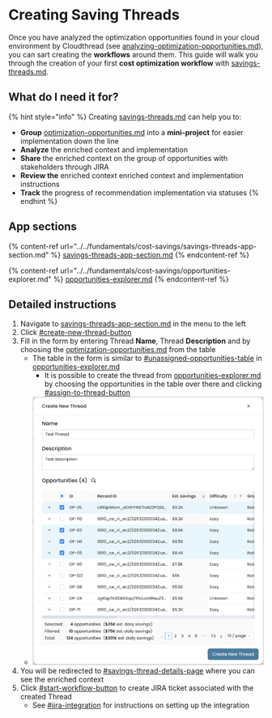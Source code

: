 # Creating Saving Threads

Once you have analyzed the optimization opportunities found in your cloud environment by Cloudthread (see [analyzing-optimization-opportunities.md](analyzing-optimization-opportunities.md "mention")), you can sart creating the **workflows** around them. This guide will walk you through the creation of your first **cost optimization workflow** with [savings-threads.md](../../fundamentals/cost-savings/key-concepts/savings-threads.md "mention").

## What do I need it for?

{% hint style="info" %}
Creating [savings-threads.md](../../fundamentals/cost-savings/key-concepts/savings-threads.md "mention") can help you to:

* **Group** [optimization-opportunities.md](../../fundamentals/cost-savings/key-concepts/optimization-opportunities.md "mention") into a **mini-project** for easier implementation down the line
* **Analyze** the enriched context and implementation
* **Share** the enriched context on the group of opportunities with stakeholders through JIRA
* **Review the** enriched context enriched context and implementation instructions
* **Track** the progress of recommendation implementation via statuses
{% endhint %}

## App sections

{% content-ref url="../../fundamentals/cost-savings/savings-threads-app-section.md" %}
[savings-threads-app-section.md](../../fundamentals/cost-savings/savings-threads-app-section.md)
{% endcontent-ref %}

{% content-ref url="../../fundamentals/cost-savings/opportunities-explorer.md" %}
[opportunities-explorer.md](../../fundamentals/cost-savings/opportunities-explorer.md)
{% endcontent-ref %}

## Detailed instructions

1. Navigate to [savings-threads-app-section.md](../../fundamentals/cost-savings/savings-threads-app-section.md "mention") in the menu to the left
2. Click [#create-new-thread-button](../../fundamentals/cost-savings/savings-threads-app-section.md#create-new-thread-button "mention")
3. Fill in the form by entering Thread **Name**, Thread **Description** and by choosing the [optimization-opportunities.md](../../fundamentals/cost-savings/key-concepts/optimization-opportunities.md "mention") from the table
   * The table in the form is similar to [#unassigned-opportunities-table](../../fundamentals/cost-savings/opportunities-explorer.md#unassigned-opportunities-table "mention") in [opportunities-explorer.md](../../fundamentals/cost-savings/opportunities-explorer.md "mention")
     * It is possible to create the thread from [opportunities-explorer.md](../../fundamentals/cost-savings/opportunities-explorer.md "mention") by choosing the opportunities in the table over there and clicking [#assign-to-thread-button](../../fundamentals/cost-savings/opportunities-explorer.md#assign-to-thread-button "mention")
   * ![](../../.gitbook/assets/savings-threads-guide-1-thread-creation.png)
4. You will be redirected to [#savings-thread-details-page](../../fundamentals/cost-savings/savings-threads-app-section.md#savings-thread-details-page "mention") where you can see the enriched context
5. Click [#start-workflow-button](../../fundamentals/cost-savings/savings-threads-app-section.md#start-workflow-button "mention") to create JIRA ticket associated with the created Thread
   * See [#jira-integration](../../fundamentals/settings/slack-integration.md#jira-integration "mention") for instructions on setting up the integration
